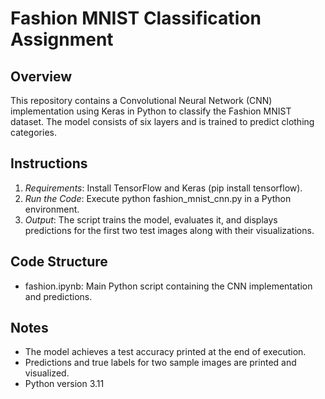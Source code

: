 # Fashion MNIST Classification Assignment

## Overview
This repository contains a Convolutional Neural Network (CNN) implementation using Keras in Python to classify the Fashion MNIST dataset. The model consists of six layers and is trained to predict clothing categories.

## Instructions
1. *Requirements*: Install TensorFlow and Keras (pip install tensorflow).
2. *Run the Code*: Execute python fashion_mnist_cnn.py in a Python environment.
3. *Output*: The script trains the model, evaluates it, and displays predictions for the first two test images along with their visualizations.

## Code Structure
- fashion.ipynb: Main Python script containing the CNN implementation and predictions.

## Notes
- The model achieves a test accuracy printed at the end of execution.
- Predictions and true labels for two sample images are printed and visualized.
- Python version 3.11 
